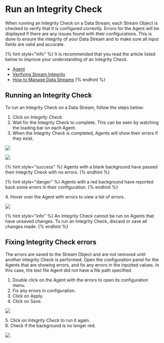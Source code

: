 # Run an Integrity Check

When running an Integrity Check on a Data Stream, each Stream Object is checked to verify that it is configured correctly. Errors for the Agent will be displayed if there are any issues found with their configurations. This is done to ensure the integrity of your Data Stream and to make sure all input fields are valid and accurate.

{% hint style="info" %}
It is recommended that you read the article listed below to improve your understanding of an Integrity Check.

* [Agent](../../concepts/agent/)
* [Verifying Stream Integrity](../../concepts/data-stream/verifying-stream-integrity.md)
* [How to Manage Data Streams](manage-data-streams.md)
{% endhint %}

## Running an Integrity Check

To run an Integrity Check on a Data Stream, follow the steps below:

1. Click on _Integrity Check_.
2. Wait for the Integrity Check to complete. This can be seen by watching the loading bar on each Agent.
3. When the Integrity Check is completed, Agents will show their errors if they exist.

![](../images/_1.png)

![](../images/_2.png)

{% hint style="success" %}
Agents with a blank background have passed their Integrity Check with no errors.
{% endhint %}

{% hint style="danger" %}
Agents with a red background have reported back some errors in their configuration.
{% endhint %}

&#x20;   4\. Hover over the Agent with errors to view a list of errors.

![](../images/_3.png)

{% hint style="info" %}
An Integrity Check cannot be run on Agents that have unsaved changes. To run an Integrity Check, discard or save all changes made.&#x20;
{% endhint %}

## Fixing Integrity Check errors

The errors are saved to the Stream Object and are not removed until another Integrity Check is performed. Open the configuration panel for the Agents that are showing errors, and fix any errors in the inputted values. In this case, the text file Agent did not have a file path specified. &#x20;

1. Double click on the Agent with the errors to open its configuration menu.
2. Fix any errors in configuration.
3. Click on Apply.
4. Click on Save.

![](../images/_4.png)

&#x20;   5\. Click on _Integrity Check_ to run it again.\
&#x20;   6\. Check if the background is no longer red.

![](../images/_5.png)













